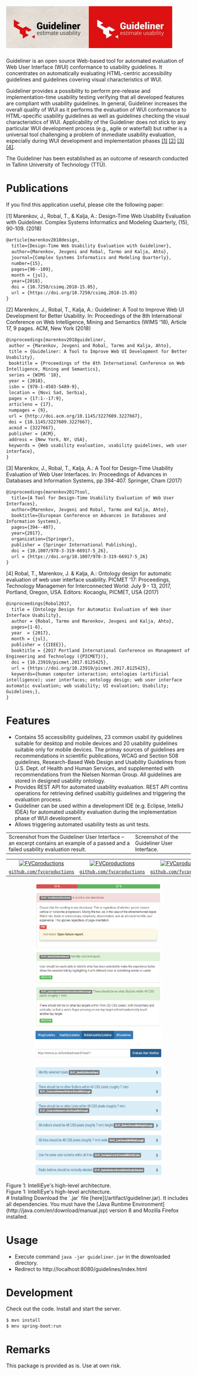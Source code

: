 # ![Optional Text](/src/main/resources/assets/guideliner.JPG)
Guideliner is an open source Web-based tool for automated evaluation of Web User Interface (WUI) conformance to usability guidelines. It concentrates on automatically evaluating HTML-centric accessibility guidelines and guidelines covering visual characteristics of WUI. 

Guideliner provides a possibility to perform pre-release and implementation-time usability testing verifying that all developed features are compliant with usability guidelines. In general, Guideliner increases the overall quality of WUI as it performs the evaluation of WUI conformance to HTML-specific usability guidelines as well as guidelines checking the visual characteristics of WUI. Applicability of the Guideliner does not stick to any particular WUI development process (e.g., agile or waterfall) but rather is a universal tool challenging a problem of immediate usability evaluation, especially during WUI development and implementation phases <a href="#ref-1">[1]</a> <a href="#ref-2">[2]</a> <a href="#ref-3">[3]</a> <a href="#ref-4">[4]</a>.

The Guideliner has been established as an outcome of research conducted in Tallinn University of Technology (TTÜ).

# Publications
If you find this application useful, please cite the following paper:

<a name="ref-1">[1] Marenkov, J., Robal, T., & Kalja, A.: Design-Time Web Usability Evaluation with Guideliner. Complex Systems Informatics and Modeling Quarterly, (15), 90-109. (2018)
```
@article{marenkov2018design,
  title={Design-Time Web Usability Evaluation with Guideliner},
  author={Marenkov, Jevgeni and Robal, Tarmo and Kalja, Ahto},
  journal={Complex Systems Informatics and Modeling Quarterly},
  number={15},
  pages={90--109},
  month = {jul},
  year={2018},
  doi = {10.7250/csimq.2018-15.05},
  url = {https://doi.org/10.7250/csimq.2018-15.05}
}
```
<a name="ref-2">[2] Marenkov, J., Robal, T., Kalja, A.: Guideliner: A Tool to Improve Web UI Development for Better Usability. In: Proceedings of the 8th International Conference on Web Intelligence, Mining and Semantics (WIMS '18), Article 17, 9 pages. ACM, New York (2018) 
```
@inproceedings{marenkov2018guideliner,
 author = {Marenkov, Jevgeni and Robal, Tarmo and Kalja, Ahto},
 title = {Guideliner: A Tool to Improve Web UI Development for Better Usability},
 booktitle = {Proceedings of the 8th International Conference on Web Intelligence, Mining and Semantics},
 series = {WIMS '18},
 year = {2018},
 isbn = {978-1-4503-5489-9},
 location = {Novi Sad, Serbia},
 pages = {17:1--17:9},
 articleno = {17},
 numpages = {9},
 url = {http://doi.acm.org/10.1145/3227609.3227667},
 doi = {10.1145/3227609.3227667},
 acmid = {3227667},
 publisher = {ACM},
 address = {New York, NY, USA},
 keywords = {Web usability evaluation, usability guidelines, web user interface},
} 
```
<a name="ref-3">[3] Marenkov, J., Robal, T., Kalja, A.: A Tool for Design-Time Usability Evaluation of Web User Interfaces. In: Proceedings of Advances in Databases and Information Systems, pp 394-407. Springer, Cham (2017)
```
@inproceedings{marenkov2017tool,
  title={A Tool for Design-Time Usability Evaluation of Web User Interfaces},
  author={Marenkov, Jevgeni and Robal, Tarmo and Kalja, Ahto},
  booktitle={European Conference on Advances in Databases and Information Systems},
  pages={394--407},
  year={2017},
  organization={Springer},
  publisher = {Springer International Publishing},
  doi = {10.1007/978-3-319-66917-5_26},
  url = {https://doi.org/10.1007/978-3-319-66917-5_26}
}
```
<a name="ref-4">[4] Robal, T., Marenkov, J. & Kalja, A.: Ontology design for automatic evaluation of web user interface usability. PICMET ‘17: Proceedings, Technology Managemen for Interconnected World: July 9 - 13, 2017, Portland, Oregon, USA. Editors: Kocaoglu, PICMET, USA (2017)
```
@inproceedings{Robal2017,
  title = {Ontology Design for Automatic Evaluation of Web User Interface Usability},
  author = {Robal, Tarmo and Marenkov, Jevgeni and Kalja, Ahto},
  pages={1-8}, 
  year  = {2017},
  month = {jul},
  publisher = {{IEEE}},
  booktitle = {2017 Portland International Conference on Management of Engineering and Technology ({PICMET})},
  doi = {10.23919/picmet.2017.8125425},
  url = {https://doi.org/10.23919/picmet.2017.8125425},
  keywords={human computer interaction; ontologies (artificial intelligence); user interfaces; ontology design; web user interface automatic evaluation; web usability; UI evaluation; Usability; Guidelines;}, 
}
```
# Features
  - Contains 55 accessibility guidelines, 23 common usabil  ity guidelines suitable for desktop and mobile devices and 20 usability guidelines suitable only for mobile devices.  The primay sources of guidelines are recommendations in scientific publications, WCAG and Section 508 guidelines, Research-Based Web Design and Usability Guidelines from U.S. Dept. of Health and Human Services, and supplemented with recommendations from the Nielsen Norman Group. All guidelines are stored in designed usability ontology.
  - Provides REST API for automated usability evaluation. REST API contins operations for retrieving defined usabiltiy guidelines and triggering the evaluation process.
  - Guideliner can be used within a development IDE (e.g. Eclipse, IntelliJ IDEA) for automated usability evaluation during the implementation phase of WUI development.
  - Allows triggering automated usability tests as unit tests.
<table border="0">
 <tr border="0">
    <td border="0">Screenshot from the Guideliner User Interface – an excerpt contains an example of a passed and a failed usability evaluation result.
   </td>
    <td>Screenshot of the Guideliner User Interface.</td>
 </tr>
</table> 
  

| |  | |
| :---: |:---:| :---:|
| [![FVCproductions](https://avatars1.githubusercontent.com/u/4284691?v=3&s=200)](http://fvcproductions.com)    | [![FVCproductions](https://avatars1.githubusercontent.com/u/4284691?v=3&s=200)](http://fvcproductions.com) | [![FVCproductions](https://avatars1.githubusercontent.com/u/4284691?v=3&s=200)](http://fvcproductions.com)  |
| <a href="http://github.com/fvcproductions" target="_blank">`github.com/fvcproductions`</a> | <a href="http://github.com/fvcproductions" target="_blank">`github.com/fvcproductions`</a> | <a href="http://github.com/fvcproductions" target="_blank">`github.com/fvcproductions`</a> |

  
  
  
  <p align="center">
           <a href="/src/main/resources/assets/usability_results.PNG"><img src="/src/main/resources/assets/usability_results.PNG" alt="IntelliEye Benchmark Tool in action" width="350" height="400" title="Optional title" ></a>
    <a href="/src/main/resources/assets/usability_guidelines.PNG"><img src="/src/main/resources/assets/usability_guidelines.PNG" alt="IntelliEye Benchmark Tool in action" width="350" height="400"></a>
   
 </p>
<div>Figure 1: IntelliEye's high-level architecture.</div><div>Figure 1: IntelliEye's high-level architecture.</div>
# Installing
Download the `.jar` file [here](/artifact/guideliner.jar). It includes all dependencies. You must have the [Java Runtime Environment](http://java.com/en/download/manual.jsp) version 8 and Mozilla Firefox installed.

# Usage
 - Execute command `java -jar guideliner.jar` in the downloaded directory. 
 - Redirect to http://localhost:8080/guidelines/index.html
  
# Development

Check out the code. Install and start the server.
```
$ mvn install
$ mnv spring-boot:run
```
# Remarks

This package is provided as is. Use at own risk.
